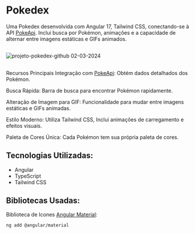 # Pokedex
Uma Pokedex desenvolvida com Angular 17, Tailwind CSS, conectando-se à API [PokeApi](https://pokeapi.co/). Inclui busca por Pokémon, animações e a capacidade de alternar entre imagens estáticas e GIFs animados.

##
![projeto-pokedex-github 02-03-2024](https://github.com/CarllosEduardo07/pokedex/assets/80606019/b3f08616-e861-4b2f-86d5-04d99ffbf380)
##

Recursos Principais
Integração com [PokeApi](https://pokeapi.co/): Obtém dados detalhados dos Pokémon.

Busca Rápida: Barra de busca para encontrar Pokémon rapidamente.

Alteração de Imagem para GIF: Funcionalidade para mudar entre imagens estáticas e GIFs animadas.

Estilo Moderno: Utiliza Tailwind CSS, Inclui animações de carregamento e efeitos visuais.

Paleta de Cores Única: Cada Pokémon tem sua própria paleta de cores.

## Tecnologias Utilizadas:
- Angular
- TypeScript
- Tailwind CSS


## Bibliotecas Usadas:

Biblioteca de Icones [Angular Material](https://material.angular.io/):
```bash
ng add @angular/material
```
